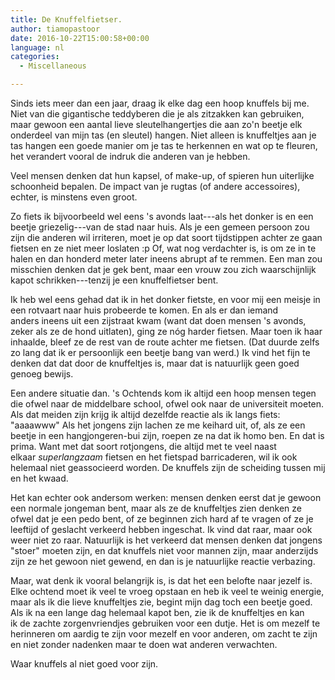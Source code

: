 ```yaml
---
title: De Knuffelfietser.
author: tiamopastoor
date: 2016-10-22T15:00:58+00:00
language: nl
categories:
  - Miscellaneous

---
```

Sinds iets meer dan een jaar, draag ik elke dag een hoop knuffels bij me. Niet van die gigantische teddyberen die je als zitzakken kan gebruiken, maar gewoon een aantal lieve sleutelhangertjes die aan zo'n beetje elk onderdeel van mijn tas (en sleutel) hangen. Niet alleen is knuffeltjes aan je tas hangen een goede manier om je tas te herkennen en wat op te fleuren, het verandert vooral de indruk die anderen van je hebben.

Veel mensen denken dat hun kapsel, of make-up, of spieren hun uiterlijke schoonheid bepalen. De impact van je rugtas (of andere accessoires), echter, is minstens even groot.


Zo fiets ik bijvoorbeeld wel eens 's avonds laat---als het donker is en een beetje griezelig---van de stad naar huis. Als je een gemeen persoon zou zijn die anderen wil irriteren, moet je op dat soort tijdstippen achter ze gaan fietsen en ze niet meer loslaten :p Of, wat nog verdachter is, is om ze in te halen en dan honderd meter later ineens abrupt af te remmen. Een man zou misschien denken dat je gek bent, maar een vrouw zou zich waarschijnlijk kapot schrikken---tenzij je een knuffelfietser bent.

Ik heb wel eens gehad dat ik in het donker fietste, en voor mij een meisje in een rotvaart naar huis probeerde te komen. En als er dan iemand anders ineens uit een zijstraat kwam (want dat doen mensen 's avonds, zeker als ze de hond uitlaten), ging ze nóg harder fietsen. Maar toen ik haar inhaalde, bleef ze de rest van de route achter me fietsen. (Dat duurde zelfs zo lang dat ik er persoonlijk een beetje bang van werd.) Ik vind het fijn te denken dat dat door de knuffeltjes is, maar dat is natuurlijk geen goed genoeg bewijs.

Een andere situatie dan. 's Ochtends kom ik altijd een hoop mensen tegen die ofwel naar de middelbare school, ofwel ook naar de universiteit moeten. Als dat meiden zijn krijg ik altijd dezelfde reactie als ik langs fiets: "aaaawww" Als het jongens zijn lachen ze me keihard uit, of, als ze een beetje in een hangjongeren-bui zijn, roepen ze na dat ik homo ben. En dat is prima. Want met dat soort rotjongens, die altijd met te veel naast elkaar _superlangzaam_ fietsen en het fietspad barricaderen, wil ik ook helemaal niet geassocieerd worden. De knuffels zijn de scheiding tussen mij en het kwaad.

Het kan echter ook andersom werken: mensen denken eerst dat je gewoon een normale jongeman bent, maar als ze de knuffeltjes zien denken ze ofwel dat je een pedo bent, of ze beginnen zich hard af te vragen of ze je leeftijd of geslacht verkeerd hebben ingeschat. Ik vind dat raar, maar ook weer niet zo raar. Natuurlijk is het verkeerd dat mensen denken dat jongens "stoer" moeten zijn, en dat knuffels niet voor mannen zijn, maar anderzijds zijn ze het gewoon niet gewend, en dan is je natuurlijke reactie verbazing.

Maar, wat denk ik vooral belangrijk is, is dat het een belofte naar jezelf is. Elke ochtend moet ik veel te vroeg opstaan en heb ik veel te weinig energie, maar als ik die lieve knuffeltjes zie, begint mijn dag toch een beetje goed. Als ik na een lange dag helemaal kapot ben, zie ik de knuffeltjes en kan ik de zachte zorgenvriendjes gebruiken voor een dutje. Het is om mezelf te herinneren om aardig te zijn voor mezelf en voor anderen, om zacht te zijn en niet zonder nadenken maar te doen wat anderen verwachten.

Waar knuffels al niet goed voor zijn.